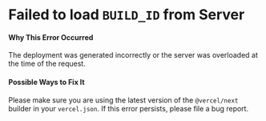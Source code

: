 <!-- alex ignore failed -->

# Failed to load `BUILD_ID` from Server

#### Why This Error Occurred

The deployment was generated incorrectly or the server was overloaded at the time of the request.

#### Possible Ways to Fix It

Please make sure you are using the latest version of the `@vercel/next` builder in your `vercel.json`.
If this error persists, please file a bug report.

